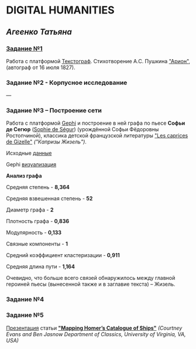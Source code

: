 # DIGITAL HUMANITIES
## *Агеенко Татьяна*
### [Задание №1](https://github.com/Tatiana-ageenko/ageenko/blob/master/Источник.xml)
Работа с платформой [Текстограф](http://textograf.ru/).
Стихотворение А.С. Пушкина ["Арион"](http://rvb.ru/pushkin/01text/01versus/0423_36/1827/0439.htm), (автограф от 16 июля 1827).
### Задание №2 - Корпусное исследование
––
### Задание №3 – Построение сети 
Работа с платформой [Gephi](https://gephi.org) и построение в ней графа по пьесе **Софьи де Сегюр** ([Sophie de Ségur](https://fr.wikipedia.org/wiki/Comtesse_de_Ségur)) (урождённой Софьи Фёдоровны Ростопчиной), классика детской французской литературы ["Les caprices de Gizelle"](https://fr.wikisource.org/wiki/Comédies_et_proverbes/Les_Caprices_de_Gizelle) *("Капризы Жизель")*.

Исходные [данные](https://github.com/Tatiana-ageenko/ageenko/blob/master/Les%20Caprices%20de%20Gisèle.csv)

Gephi [визуализация](https://github.com/Tatiana-ageenko/ageenko/blob/master/Les%20Caprices%20de%20Gisèle.png)

**Анализ графа**

Средняя степень - **8,364**

Средняя взвешенная степень - **52**

Диаметр графа - **2**

Плотность графа - **0,836**

Модулярность - **0,133**

Связные компоненты - **1**

Средний коэффициент кластеризации - **0,911**

Средняя длина пути - **1,164**

Очевидно, что больше всего связей обнаружилось между главной героиней пьесы (вынесенной также и в заглавие текста) – Жизель.

### Задание №4
### Задание №5
[Презентация](https://raw.githubusercontent.com/Tatiana-ageenko/ageenko/master/Агеенко%20.pptx) статьи **["Mapping Homer’s Catalogue of Ships"](https://cloud.mail.ru/public/HLmc/xdm7K3P2L/Mapping%20Homers%20Catalogue%20of%20Ships.pdf)**
*(Courtney Evans and Ben Jasnow
Department of Classics, University of Virginia, VA, USA)*
